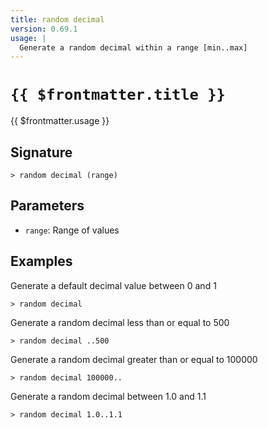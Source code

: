 ```yaml
---
title: random decimal
version: 0.69.1
usage: |
  Generate a random decimal within a range [min..max]
---
```


# <code>{{ $frontmatter.title }}</code>

<div style='white-space: pre-wrap;'>{{ $frontmatter.usage }}</div>

## Signature

```> random decimal (range)```

## Parameters

 -  `range`: Range of values

## Examples

Generate a default decimal value between 0 and 1
```shell
> random decimal
```

Generate a random decimal less than or equal to 500
```shell
> random decimal ..500
```

Generate a random decimal greater than or equal to 100000
```shell
> random decimal 100000..
```

Generate a random decimal between 1.0 and 1.1
```shell
> random decimal 1.0..1.1
```
